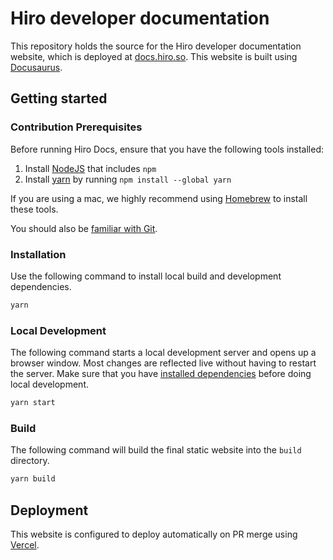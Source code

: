 # Hiro developer documentation

This repository holds the source for the Hiro developer documentation website, which is deployed at [docs.hiro.so](https://docs.hiro.so). This website is built using [Docusaurus](https://docusaurus.io/).


## Getting started

### Contribution Prerequisites

Before running Hiro Docs, ensure that you have the following tools installed:

1. Install [NodeJS](https://nodejs.dev/) that includes `npm`
1. Install [yarn](https://classic.yarnpkg.com/en/docs/install) by running `npm install --global yarn`

If you are using a mac, we highly recommend using [Homebrew](https://brew.sh/) to install these tools.

You should also be [familiar with Git](https://docs.github.com/en/get-started/quickstart/git-and-github-learning-resources).


### Installation

Use the following command to install local build and development dependencies.

```sh
yarn
```

### Local Development

The following command starts a local development server and opens up a browser window. Most changes are reflected live without having to restart the server. Make sure that you have [installed dependencies](#installation) before doing local development.

```sh
yarn start
```

### Build

The following command will build the final static website into the `build` directory.

```sh
yarn build
```

## Deployment

This website is configured to deploy automatically on PR merge using [Vercel](https://www.vercel.com).

